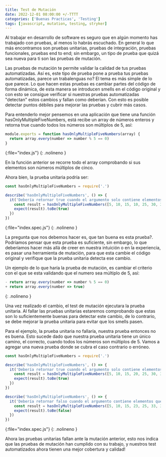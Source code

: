 ```yaml
---
title: Test de Mutación
date: 2022-12-01 08:00:00 +/-TTTT
categories: ['Buenas Practicas', 'Testing']
tags: [javascript, mutation, testing, stryker]
---
```


Al trabajar en desarrollo de software es seguro que en algún momento has trabajado con pruebas, al menos lo habrás escuchado. En general lo que más encontramos son pruebas unitarias, pruebas de integración, pruebas funcionales, pruebas end to end; sin embargo, un tipo de prueba que quizá sea nueva para ti son las pruebas de mutación.

Las pruebas de mutación te permite validar la calidad de tus pruebas automatizadas. Así es, este tipo de prueba pone a prueba tus pruebas automatizadas, parece un trabalenguas no? El tema es más simple de lo que parece. Lo que hacen estas pruebas es cambiar partes del código de forma dinámica, de esta manera se introducen smells en el código original y con esto se consigue verificar si nuestras pruebas automatizadas "detectan" estos cambios y fallan como deberían. Con esto es posible detectar puntos débiles para mejorar las pruebas y cubrir más casos.

Para entenderlo mejor pensemos en una aplicación que tiene una función hasOnlyMultipleFiveNumbers, está recibe un array de números enteros y retorna true cuando todos los números son múltiplos de 5, así:

```javascript
module.exports = function hasOnlyMultipleFiveNumbers(array) {
  return array.every(number => number % 5 == 0)
}
```
{:file="index.js"}
{: .nolineno }

En la función anterior se recorre todo el array comprobando si sus elementos son números múltiplos de cinco.

Ahora bien, la prueba unitaria podría ser:

```javascript
const hasOnlyMultipleFiveNumbers = require('.')

describe('hasOnlyMultipleFiveNumbers', () => {
  it('Debería retornar true cuando el argumento solo contiene elementos múltiplos de cinco.', () => {
    const result = hasOnlyMultipleFiveNumbers([5, 10, 15, 10, 25, 30, 35, 40])
    expect(result).toBe(true)
  })
})
```
{:file="index.spec.js"}
{: .nolineno }

La pregunta que nos debemos hacer es, que tan buena es esta prueba?. Podríamos pensar que esta prueba es suficiente, sin embargo, lo que deberíamos hacer más allá de creer en nuestra intuición o en la experiencia, es pasar una herramienta de mutación, para que esta cambie el código original y verifique que la prueba unitaria detecta ese cambio.

Un ejemplo de lo que haría la prueba de mutación, es cambiar el criterio con el que se esta validando que el numero sea múltiplo de 5, así:

```javascript
- return array.every(number => number % 5 == 0)
+ return array.every(number => true)
```
{: .nolineno }

Una vez realizado el cambio, el test de mutación ejecutara la prueba unitaria. Al fallar las pruebas unitarias estaremos comprobando que estas son lo suficientemente buenas para detectar este cambio, de lo contrario, se debe mejorar la prueba unitaria para evitar que los smells pasen.

Para el ejemplo, la prueba unitaria no fallaría, nuestra prueba entonces no es buena. Esto sucede dado que nuestra prueba unitaria tiene un único camino, el correcto, cuando todos los números son múltiplos de 5. Vamos a agregar una nueva prueba donde se cubra el caso contrario o erróneo.

```javascript
const hasOnlyMultipleFiveNumbers = require('.')

describe('hasOnlyMultipleFiveNumbers', () => {
  it('Debería retornar true cuando el argumento solo contiene elementos múltiplos de cinco.', () => {
    const result = hasOnlyMultipleFiveNumbers([5, 10, 15, 20, 25, 30, 35, 40])
    expect(result).toBe(true)
  })
})

describe('hasOnlyMultipleFiveNumbers', () => {
  it('Debería retornar falso cuando el argumento contiene elementos que no son múltiplos de cinco.', () => {
    const result = hasOnlyMultipleFiveNumbers([5, 10, 15, 23, 25, 33, 35, 40])
    expect(result).toBe(false)
  })
})
```
{:file="index.spec.js"}
{: .nolineno }

Ahora las pruebas unitarias fallan ante la mutación anterior, esto nos indica que las pruebas de mutación han cumplido con su trabajo, y nuestros test automatizados ahora tienen una mejor cobertura y calidad!